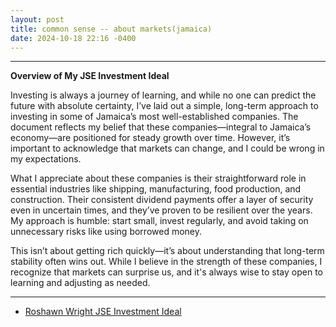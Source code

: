 ```yaml
---
layout: post
title: common sense -- about markets(jamaica)
date: 2024-10-18 22:16 -0400
---
```


---

**Overview of My JSE Investment Ideal**

Investing is always a journey of learning, and while no one can predict the future with absolute certainty, I’ve laid out a simple, long-term approach to investing in some of Jamaica’s most well-established companies. The document reflects my belief that these companies—integral to Jamaica’s economy—are positioned for steady growth over time. However, it’s important to acknowledge that markets can change, and I could be wrong in my expectations.

What I appreciate about these companies is their straightforward role in essential industries like shipping, manufacturing, food production, and construction. Their consistent dividend payments offer a layer of security even in uncertain times, and they’ve proven to be resilient over the years. My approach is humble: start small, invest regularly, and avoid taking on unnecessary risks like using borrowed money.

This isn’t about getting rich quickly—it’s about understanding that long-term stability often wins out. While I believe in the strength of these companies, I recognize that markets can surprise us, and it's always wise to stay open to learning and adjusting as needed.

---

- [Roshawn Wright JSE Investment Ideal](/assets/JSE_Ideal.pdf)
